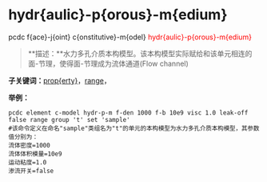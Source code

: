 # hydr{aulic}-p{orous}-m{edium}
pcdc f{ace}-j{oint} c{onstitutive}-m{odel} <span style='color: red;'>hydr{aulic}-p{orous}-m{edium}</span>
> **描述：**水力多孔介质本构模型。该本构模型实际赋给和该单元相连的面-节理，使得面-节理成为流体通道(Flow channel)

**子关键词：**[prop{erty}](f{ace}-j{oint}/c{onstitutive}-m{odel}/hydr{aulic}-p{orous}-m{edium}/prop{erty}/)，[range](range/)，


**举例：**
```
pcdc element c-model hydr-p-m f-den 1000 f-b 10e9 visc 1.0 leak-off false range group 't' set 'sample'
#该命令定义在命名"sample"类组名为"t"的单元的本构模型为水力多孔介质本构模型，其参数值分别为：
流体密度=1000
流体体积模量=10e9
运动粘度=1.0
渗流开关=false

```
